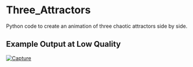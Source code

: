 # Three_Attractors
Python code to create an animation of three chaotic attractors side by side.

## Example Output at Low Quality
[![Capture](https://github.com/shabab-kabir/Three_Attractors/assets/126777449/efff1e68-f151-49b2-95c8-2828d187ca80)](https://github.com/shabab-kabir/Three_Attractors/assets/126777449/27847088-97d2-4187-ac4d-63603951e894)
